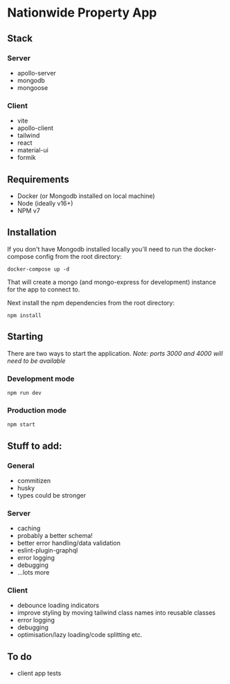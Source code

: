 # Nationwide Property App

## Stack

### Server

- apollo-server
- mongodb
- mongoose

### Client

- vite
- apollo-client
- tailwind
- react
- material-ui
- formik

## Requirements

- Docker (or Mongodb installed on local machine)
- Node (ideally v16+)
- NPM v7

## Installation

If you don't have Mongodb installed locally you'll need to run the docker-compose config from the root directory:

```
docker-compose up -d
```

That will create a mongo (and mongo-express for development) instance for the app to connect to.

Next install the npm dependencies from the root directory:

```
npm install
```

## Starting

There are two ways to start the application.
_Note: ports 3000 and 4000 will need to be available_

### Development mode

```
npm run dev
```

### Production mode

```
npm start
```

## Stuff to add:

### General

- commitizen
- husky
- types could be stronger

### Server

- caching
- probably a better schema!
- better error handling/data validation
- eslint-plugin-graphql
- error logging
- debugging
- ...lots more

### Client

- debounce loading indicators
- improve styling by moving tailwind class names into reusable classes
- error logging
- debugging
- optimisation/lazy loading/code splitting etc.

## To do

- client app tests

